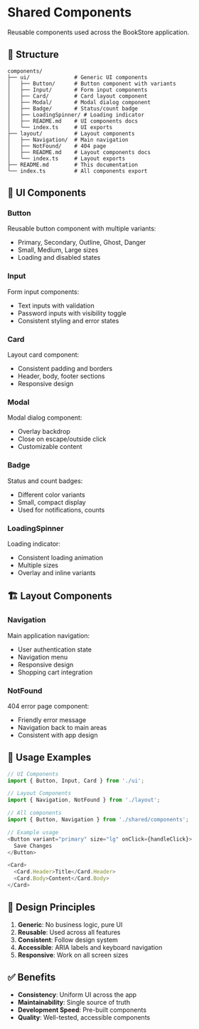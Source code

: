 # Shared Components

Reusable components used across the BookStore application.

## 📁 Structure

```
components/
├── ui/              # Generic UI components
│   ├── Button/      # Button component with variants
│   ├── Input/       # Form input components
│   ├── Card/        # Card layout component
│   ├── Modal/       # Modal dialog component
│   ├── Badge/       # Status/count badge
│   ├── LoadingSpinner/ # Loading indicator
│   ├── README.md    # UI components docs
│   └── index.ts     # UI exports
├── layout/          # Layout components
│   ├── Navigation/  # Main navigation
│   ├── NotFound/    # 404 page
│   ├── README.md    # Layout components docs
│   └── index.ts     # Layout exports
├── README.md        # This documentation
└── index.ts         # All components export
```

## 🎨 UI Components

### **Button**
Reusable button component with multiple variants:
- Primary, Secondary, Outline, Ghost, Danger
- Small, Medium, Large sizes
- Loading and disabled states

### **Input**
Form input components:
- Text inputs with validation
- Password inputs with visibility toggle
- Consistent styling and error states

### **Card**
Layout card component:
- Consistent padding and borders
- Header, body, footer sections
- Responsive design

### **Modal**
Modal dialog component:
- Overlay backdrop
- Close on escape/outside click
- Customizable content

### **Badge**
Status and count badges:
- Different color variants
- Small, compact display
- Used for notifications, counts

### **LoadingSpinner**
Loading indicator:
- Consistent loading animation
- Multiple sizes
- Overlay and inline variants

## 🏗️ Layout Components

### **Navigation**
Main application navigation:
- User authentication state
- Navigation menu
- Responsive design
- Shopping cart integration

### **NotFound**
404 error page component:
- Friendly error message
- Navigation back to main areas
- Consistent with app design

## 🔧 Usage Examples

```typescript
// UI Components
import { Button, Input, Card } from './ui';

// Layout Components
import { Navigation, NotFound } from './layout';

// All components
import { Button, Navigation } from './shared/components';

// Example usage
<Button variant="primary" size="lg" onClick={handleClick}>
  Save Changes
</Button>

<Card>
  <Card.Header>Title</Card.Header>
  <Card.Body>Content</Card.Body>
</Card>
```

## 🎯 Design Principles

1. **Generic**: No business logic, pure UI
2. **Reusable**: Used across all features
3. **Consistent**: Follow design system
4. **Accessible**: ARIA labels and keyboard navigation
5. **Responsive**: Work on all screen sizes

## ✅ Benefits

- **Consistency**: Uniform UI across the app
- **Maintainability**: Single source of truth
- **Development Speed**: Pre-built components
- **Quality**: Well-tested, accessible components
